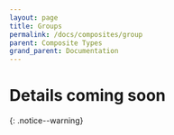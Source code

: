 ```yaml
---
layout: page
title: Groups
permalink: /docs/composites/group
parent: Composite Types
grand_parent: Documentation
---
```


# Details coming soon
{: .notice--warning}